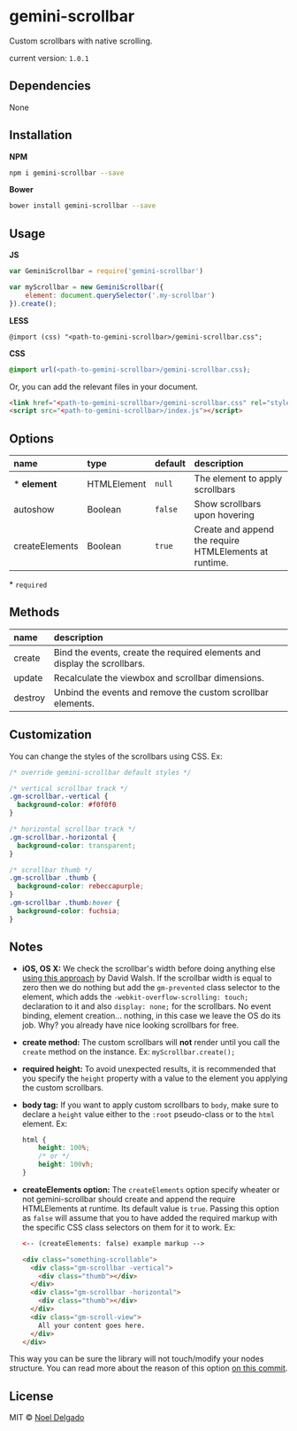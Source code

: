# gemini-scrollbar

Custom scrollbars with native scrolling.

current version: `1.0.1`

## Dependencies
None

## Installation

**NPM**
```sh
npm i gemini-scrollbar --save
```

**Bower**
```sh
bower install gemini-scrollbar --save
```

## Usage

**JS**
```js
var GeminiScrollbar = require('gemini-scrollbar')

var myScrollbar = new GeminiScrollbar({
    element: document.querySelector('.my-scrollbar')
}).create();
```

**LESS**
```less
@import (css) "<path-to-gemini-scrollbar>/gemini-scrollbar.css";
```

**CSS**
```css
@import url(<path-to-gemini-scrollbar>/gemini-scrollbar.css);
```
Or, you can add the relevant files in your document.
```html
<link href="<path-to-gemini-scrollbar>/gemini-scrollbar.css" rel="stylesheet">
<script src="<path-to-gemini-scrollbar>/index.js"></script>
```

## Options

name | type | default | description
:--- | :--- | :--- | :---
* **element** | HTMLElement | `null` | The element to apply scrollbars
autoshow | Boolean | `false` | Show scrollbars upon hovering
createElements | Boolean | `true` | Create and append the require HTMLElements at runtime.

\* `required`

## Methods

name | description
:--- | :---
create | Bind the events, create the required elements and display the scrollbars.
update | Recalculate the viewbox and scrollbar dimensions.
destroy | Unbind the events and remove the custom scrollbar elements.

## Customization

You can change the styles of the scrollbars using CSS. Ex:

```css
/* override gemini-scrollbar default styles */

/* vertical scrollbar track */
.gm-scrollbar.-vertical {
  background-color: #f0f0f0
}

/* horizontal scrollbar track */
.gm-scrollbar.-horizontal {
  background-color: transparent;
}

/* scrollbar thumb */
.gm-scrollbar .thumb {
  background-color: rebeccapurple;
}
.gm-scrollbar .thumb:hover {
  background-color: fuchsia;
}
```

## Notes

- **iOS, OS X:** We check the scrollbar's width before doing anything else [using this approach](http://davidwalsh.name/detect-scrollbar-width) by David Walsh. If the scrollbar width is equal to zero then we do nothing but add the `gm-prevented` class selector to the element, which adds the `-webkit-overflow-scrolling: touch;` declaration to it and also `display: none;` for the scrollbars. No event binding, element creation... nothing, in this case we leave the OS do its job. Why? you already have nice looking scrollbars for free.
- **create method:** The custom scrollbars will **not** render until you call the `create` method on the instance. Ex: `myScrollbar.create();`
- **required height:** To avoid unexpected results, it is recommended that you specify the `height` property with a value to the element you applying the custom scrollbars. 
- **body tag:** If you want to apply custom scrollbars to `body`, make sure to declare a `height` value either to the `:root` pseudo-class or to the `html` element. Ex:
	
	```css
	html {
		height: 100%; 
		/* or */ 
		height: 100vh;
	}
	```
- **createElements option:** The `createElements` option specify wheater or not gemini-scrollbar should create and append the require HTMLElements at runtime. Its default value is `true`. Passing this option as `false` will assume that you to have added the required markup with the specific CSS class selectors on them for it to work. Ex:

	```html
	<-- (createElements: false) example markup -->

	<div class="something-scrollable">
	  <div class="gm-scrollbar -vertical">
	    <div class="thumb"></div>
	  </div>
	  <div class="gm-scrollbar -horizontal">
	    <div class="thumb"></div>
	  </div>
	  <div class="gm-scroll-view">
	    All your content goes here.
	  </div>
	</div>
	```
This way you can be sure the library will not touch/modify your nodes structure. You can read more about the reason of this option [on this commit](https://github.com/noeldelgado/gemini-scrollbar/commit/2bb73c82f9d1588fb267fba08518adfe1170885c).

## License
MIT © [Noel Delgado](http://pixelia.me/)